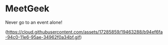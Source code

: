 # MeetGeek

Never go to an event alone! 

(https://cloud.githubusercontent.com/assets/17285859/19463288/b94ef6fa-94c0-11e6-95ae-34962f0a34bf.gif)
